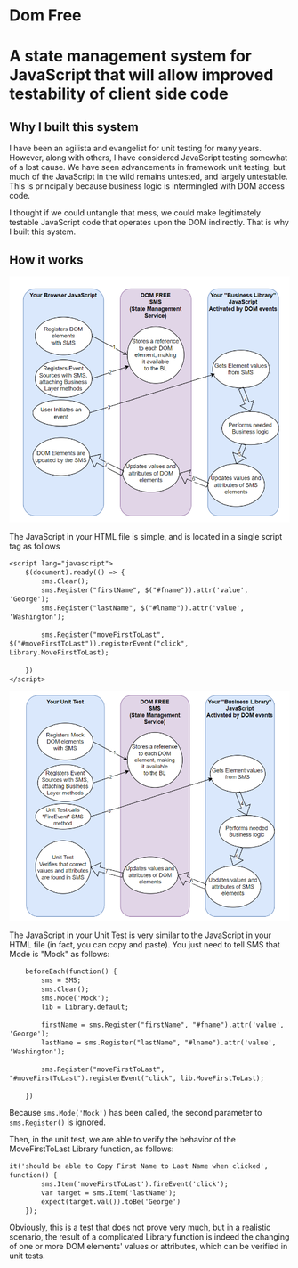 # Dom Free
# A state management system for JavaScript that will allow improved testability of client side code
## Why I built this system
I have been an agilista and evangelist for unit testing for many years.
However, along with others, I have considered JavaScript testing somewhat of a lost cause.
We have seen advancements in framework unit testing, but much of the JavaScript in the wild
remains untested, and largely untestable. This is principally because business logic is 
intermingled with DOM access code.

I thought if we could untangle that mess, we could make legitimately testable JavaScript code that operates upon the DOM indirectly. That is why I built this system.

## How it works

![Image](./Browser.png)

The JavaScript in your HTML file is simple, and is located in a single script tag as follows
```
<script lang="javascript">
	$(document).ready(() => {
		sms.Clear();
		sms.Register("firstName", $("#fname")).attr('value', 'George');
		sms.Register("lastName", $("#lname")).attr('value', 'Washington');

		sms.Register("moveFirstToLast", $("#moveFirstToLast")).registerEvent("click", Library.MoveFirstToLast);

	})
</script>
```
![Image](./UnitTest.png)

The JavaScript in your Unit Test is very similar to the JavaScript in your HTML file (in fact, you can copy and paste). You just need to tell SMS that Mode is "Mock" as follows:

```
	beforeEach(function() {
		sms = SMS;
		sms.Clear();
		sms.Mode('Mock');
		lib = Library.default;
		
		firstName = sms.Register("firstName", "#fname").attr('value', 'George');
		lastName = sms.Register("lastName", "#lname").attr('value', 'Washington');

		sms.Register("moveFirstToLast", "#moveFirstToLast").registerEvent("click", lib.MoveFirstToLast);

	})
```
Because `sms.Mode('Mock')` has been called, the second parameter to `sms.Register()` is ignored.

Then, in the unit test, we are able to verify the behavior of the MoveFirstToLast Library function, as follows:

```
it('should be able to Copy First Name to Last Name when clicked', function() {
		sms.Item('moveFirstToLast').fireEvent('click');
		var target = sms.Item('lastName');
		expect(target.val()).toBe('George')
    });
```

Obviously, this is a test that does not prove very much, but in a realistic scenario, the result of a complicated Library function is indeed the changing of one or more DOM elements' values or attributes, which can be verified in unit tests.